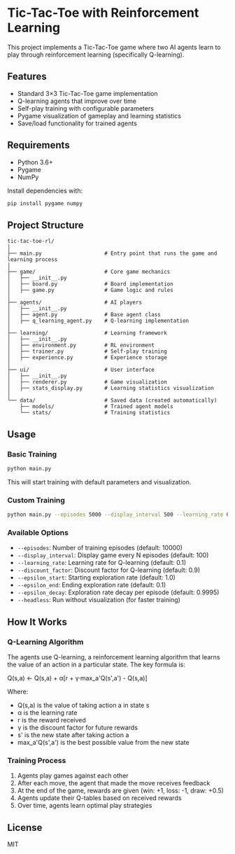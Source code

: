 # Tic-Tac-Toe with Reinforcement Learning

This project implements a Tic-Tac-Toe game where two AI agents learn to play through reinforcement learning (specifically Q-learning).

## Features

- Standard 3×3 Tic-Tac-Toe game implementation
- Q-learning agents that improve over time
- Self-play training with configurable parameters
- Pygame visualization of gameplay and learning statistics
- Save/load functionality for trained agents

## Requirements

- Python 3.6+
- Pygame
- NumPy

Install dependencies with:

```bash
pip install pygame numpy
```

## Project Structure

```
tic-tac-toe-rl/
│
├── main.py                    # Entry point that runs the game and learning process
│
├── game/                      # Core game mechanics
│   ├── __init__.py
│   ├── board.py               # Board implementation
│   ├── game.py                # Game logic and rules
│
├── agents/                    # AI players
│   ├── __init__.py
│   ├── agent.py               # Base agent class
│   ├── q_learning_agent.py    # Q-learning implementation
│
├── learning/                  # Learning framework
│   ├── __init__.py
│   ├── environment.py         # RL environment
│   ├── trainer.py             # Self-play training
│   ├── experience.py          # Experience storage
│
├── ui/                        # User interface
│   ├── __init__.py
│   ├── renderer.py            # Game visualization
│   ├── stats_display.py       # Learning statistics visualization
│
└── data/                      # Saved data (created automatically)
    ├── models/                # Trained agent models
    └── stats/                 # Training statistics
```

## Usage

### Basic Training

```bash
python main.py
```

This will start training with default parameters and visualization.

### Custom Training

```bash
python main.py --episodes 5000 --display_interval 500 --learning_rate 0.2
```

### Available Options

- `--episodes`: Number of training episodes (default: 10000)
- `--display_interval`: Display game every N episodes (default: 100)
- `--learning_rate`: Learning rate for Q-learning (default: 0.1)
- `--discount_factor`: Discount factor for Q-learning (default: 0.9)
- `--epsilon_start`: Starting exploration rate (default: 1.0)
- `--epsilon_end`: Ending exploration rate (default: 0.1)
- `--epsilon_decay`: Exploration rate decay per episode (default: 0.9995)
- `--headless`: Run without visualization (for faster training)

## How It Works

### Q-Learning Algorithm

The agents use Q-learning, a reinforcement learning algorithm that learns the value of an action in a particular state. The key formula is:

Q(s,a) ← Q(s,a) + α[r + γ·max_a'Q(s',a') - Q(s,a)]

Where:
- Q(s,a) is the value of taking action a in state s
- α is the learning rate
- r is the reward received
- γ is the discount factor for future rewards
- s' is the new state after taking action a
- max_a'Q(s',a') is the best possible value from the new state

### Training Process

1. Agents play games against each other
2. After each move, the agent that made the move receives feedback
3. At the end of the game, rewards are given (win: +1, loss: -1, draw: +0.5)
4. Agents update their Q-tables based on received rewards
5. Over time, agents learn optimal play strategies

## License

MIT